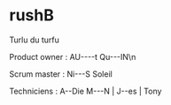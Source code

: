 # rushB
Turlu du turfu

Product owner :
AU----t Qu---IN\n

Scrum master :
Ni---S Soleil

Techniciens :
A--Die M---N |
J--es |
Tony

